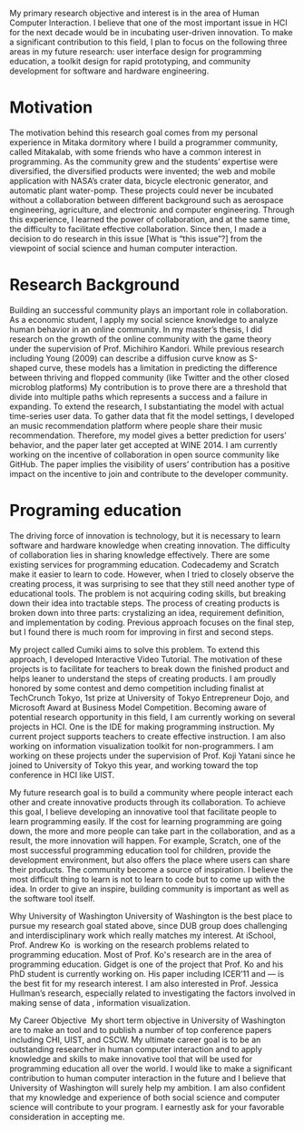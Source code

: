 My primary research objective and interest is in the area of Human Computer Interaction.
I believe that one of the most important issue in HCI for the next decade would be in 
incubating user-driven innovation. To make a significant contribution to this field, I plan to focus on the following three areas in my future research: user interface design for programming education, a toolkit design for rapid prototyping, and community development for software and hardware engineering.

# Motivation 
The motivation behind this research goal comes from my personal experience in Mitaka dormitory where I build a programmer community, called Mitakalab, with some friends who have a common interest in programming. As the community grew and the students’ expertise were diversified, the diversified products were invented; the web and mobile application with NASA’s crater data, bicycle electronic generator, and automatic plant water-pomp. These projects could never be incubated without a collaboration between different background such as aerospace engineering, agriculture, and electronic and computer engineering. Through this experience, I learned the power of collaboration, and at the same time, the difficulty to facilitate effective collaboration. Since then, I made a decision to do research in this issue [What is “this issue”?] from the viewpoint of social science and human computer interaction.

# Research Background
Building an successful community plays an important role in collaboration.
As a economic student, I apply my social science knowledge to analyze human behavior in an online community. In my master’s thesis, I did research on the growth of the online community with the game theory under the supervision of Prof. Michihiro Kandori. While previous research including Young (2009) can describe a diffusion curve know as S-shaped curve, these models has a limitation in predicting the difference between thriving and flopped community (like Twitter and the other closed microblog platforms) My contribution is to prove there are a threshold that divide into multiple paths which represents a success and a failure in expanding. To extend the research, I substantiating the model with actual time-series user data. To gather data that fit the model settings, I developed an music recommendation platform where people share their music recommendation. Therefore, my model gives a better prediction for users’ behavior, and the paper later get accepted at WINE 2014. I am currently working on the incentive of collaboration in open source community like GitHub. The paper implies the visibility of users’ contribution has a positive impact on the incentive to join and contribute to the developer community.

# Programing education 
The driving force of innovation is technology, but it is necessary to learn software and hardware knowledge when creating innovation. The difficulty of collaboration lies in sharing knowledge effectively. There are some existing services for programming education. Codecademy and Scratch make it easier to learn to code. However, when I tried to closely observe the creating process, it was surprising to see that they still need another type of educational tools.  The problem is not acquiring coding skills, but breaking down their idea into tractable steps. The process of creating products is broken down into three parts: crystalizing an idea,  requirement definition, and implementation by coding. Previous approach focuses on the final step, but I found there is much room for improving in first and second steps.

My project called Cumiki aims to solve this problem. To extend this approach, I developed Interactive Video Tutorial. The motivation of these projects is to facilitate for teachers to break down the finished product and helps leaner to understand the steps of creating products. I am proudly honored by some contest and demo competition including finalist at TechCrunch Tokyo, 1st prize at University of Tokyo Entrepreneur Dojo, and Microsoft Award at Business Model Competition.  Becoming aware of potential research opportunity in this field, I am currently working on several projects in HCI. One is the IDE for making programming instruction. My current project supports teachers to create effective instruction. I am also working on information visualization toolkit for non-programmers. I am working on these projects under the supervision of Prof. Koji Yatani since he joined to University of Tokyo this year, and working toward the top conference in HCI like UIST.


My future research goal is to build a community where people interact each other and create innovative products through its collaboration. To achieve this goal, I believe developing an innovative tool that facilitate people to learn programming easily. If the cost for learning programming are going down, the more and more people can take part in the collaboration, and as a result, the more innovation will happen. For example, Scratch, one of the most successful programming education tool for children, provide the development environment, but also offers the place where users can share their products. The community become a source of inspiration. I believe the most difficult thing to learn is not to learn to code but to come up with the idea. In order to give an inspire, building community is important as well as the software tool itself.

Why University of Washington
University of Washington is the best place to pursue my research goal stated above, since DUB group does challenging and interdisciplinary work which really matches my interest. At iSchool, Prof. Andrew Ko  is working on the research problems related to programming education. Most of Prof. Ko's research are in the area of programming education. Gidget is one of the project that Prof. Ko and his PhD student is currently working on. His paper including ICER’11 and — is the best fit for my research interest.
I am also interested in Prof. Jessica Hullman’s research, especially related to investigating the factors involved in making sense of data , information visualization.

My Career Objective 
My short term objective in University of Washington are to make an tool and to publish a number of top conference papers including CHI, UIST, and CSCW. My ultimate career goal is to be an outstanding researcher in human computer interaction and to apply knowledge and skills to make innovative tool that will be used for programming education all over the world. I would like to make a significant contribution to human computer interaction in the future and I believe that University of Washington will surely help my ambition. I am also confident that my knowledge and experience of both social science and computer science will contribute to your program. I earnestly ask for your favorable consideration in accepting me.